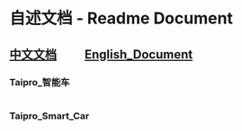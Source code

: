 # 自述文档 - Readme Document
## [中文文档](#taipro_智能车)&nbsp;&nbsp;&nbsp;&nbsp;&nbsp;&nbsp;&nbsp;&nbsp;&nbsp;&nbsp;[English_Document](#taipro_smart_car)
### Taipro_智能车
#
#
#
#
#
# 
#
#
#
#
#
# 
#
#
#
#
#
# 
### Taipro_Smart_Car
#
#
#
#
#
# 
#
#
#
#
#
# 
